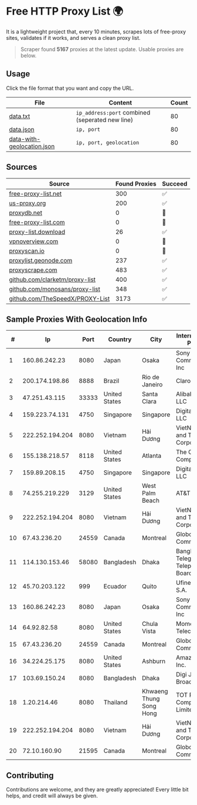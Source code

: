 
# Free HTTP Proxy List 🌍

It is a lightweight project that, every 10 minutes, scrapes lots of free-proxy sites, validates if it works, and serves a clean proxy list.


> Scraper found **5167** proxies at the latest update. Usable proxies are below.

## Usage

Click the file format that you want and copy the URL.


|File|Content|Count|
|----|-------|-----|
|[data.txt](https://raw.githubusercontent.com/themiralay/Proxy-List-World/master/data.txt)|`ip_address:port` combined (seperated new line)|80|
|[data.json](https://raw.githubusercontent.com/themiralay/Proxy-List-World/master/data.json)|`ip, port`|80|
|[data-with-geolocation.json](https://raw.githubusercontent.com/themiralay/Proxy-List-World/master/data-with-geolocation.json)|`ip, port, geolocation`|80|

## Sources

|Source|Found Proxies|Succeed|
|------|-------------|-------|
|[free-proxy-list.net](https://free-proxy-list.net)|300|✅|
|[us-proxy.org](https://www.us-proxy.org)|200|✅|
|[proxydb.net](http://proxydb.net)|0|🚫|
|[free-proxy-list.com](https://free-proxy-list.com/?page=&port=&type%5B%5D=http&type%5B%5D=https&up_time=0&search=Search)|0|🚫|
|[proxy-list.download](https://www.proxy-list.download/HTTP)|26|✅|
|[vpnoverview.com](https://vpnoverview.com/privacy/anonymous-browsing/free-proxy-servers)|0|🚫|
|[proxyscan.io](https://www.proxyscan.io)|0|🚫|
|[proxylist.geonode.com](https://proxylist.geonode.com/api/proxy-list?limit=300&page=1&sort_by=lastChecked&sort_type=desc&protocols=http,https)|237|✅|
|[proxyscrape.com](https://api.proxyscrape.com/v2/?request=displayproxies&protocol=http&timeout=10000&country=all&ssl=all&anonymity=all)|483|✅|
|[github.com/clarketm/proxy-list](https://raw.githubusercontent.com/clarketm/proxy-list/master/proxy-list-raw.txt)|400|✅|
|[github.com/monosans/proxy-list](https://raw.githubusercontent.com/monosans/proxy-list/main/proxies/http.txt)|348|✅|
|[github.com/TheSpeedX/PROXY-List](https://raw.githubusercontent.com/TheSpeedX/PROXY-List/master/http.txt)|3173|✅|


## Sample Proxies With Geolocation Info

|#|Ip|Port|Country|City|Internet Service Provider|
|-|--|----|-------|----|-------------------------|
|1|160.86.242.23|8080|Japan|Osaka|Sony Network Communications Inc|
|2|200.174.198.86|8888|Brazil|Rio de Janeiro|Claro S.A|
|3|47.251.43.115|33333|United States|Santa Clara|Alibaba Cloud LLC|
|4|159.223.74.131|4750|Singapore|Singapore|DigitalOcean, LLC|
|5|222.252.194.204|8080|Vietnam|Hải Dương|VietNam Post and Telecom Corporation|
|6|155.138.218.57|8118|United States|Atlanta|The Constant Company|
|7|159.89.208.15|4750|Singapore|Singapore|DigitalOcean, LLC|
|8|74.255.219.229|3129|United States|West Palm Beach|AT&T Corp.|
|9|222.252.194.204|8080|Vietnam|Hải Dương|VietNam Post and Telecom Corporation|
|10|67.43.236.20|24559|Canada|Montreal|GloboTech Communications|
|11|114.130.153.46|58080|Bangladesh|Dhaka|Bangladesh Telegraph & Telephone Board|
|12|45.70.203.122|999|Ecuador|Quito|Ufinet Panama S.A.|
|13|160.86.242.23|8080|Japan|Osaka|Sony Network Communications Inc|
|14|64.92.82.58|8080|United States|Chula Vista|Momentum Telecom, Inc.|
|15|67.43.236.20|24559|Canada|Montreal|GloboTech Communications|
|16|34.224.25.175|8080|United States|Ashburn|Amazon.com, Inc.|
|17|103.69.150.24|8080|Bangladesh|Dhaka|Digi Jadoo Broadband Ltd|
|18|1.20.214.46|8080|Thailand|Khwaeng Thung Song Hong|TOT Public Company Limited|
|19|222.252.194.204|8080|Vietnam|Hải Dương|VietNam Post and Telecom Corporation|
|20|72.10.160.90|21595|Canada|Montreal|GloboTech Communications|



## Contributing

Contributions are welcome, and they are greatly appreciated! Every
little bit helps, and credit will always be given.

